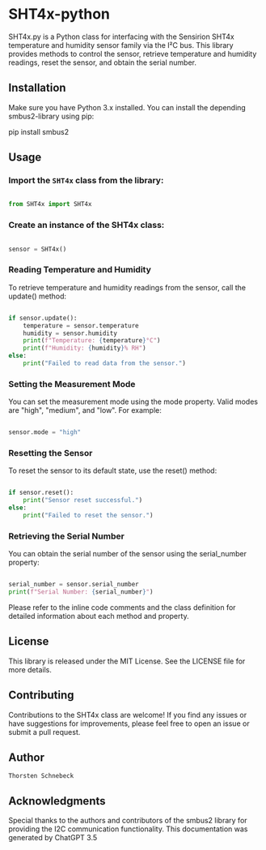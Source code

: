 # SHT4x-python
SHT4x.py is a Python class for interfacing with the Sensirion SHT4x temperature and humidity sensor family via the I²C bus. This library provides methods to control the sensor, retrieve temperature and humidity readings, reset the sensor, and obtain the serial number.

## Installation

Make sure you have Python 3.x installed. You can install the depending smbus2-library using pip:

pip install smbus2

## Usage

### Import the `SHT4x` class from the library:

```python

from SHT4x import SHT4x
```
### Create an instance of the SHT4x class:

```python

sensor = SHT4x()
```
### Reading Temperature and Humidity

To retrieve temperature and humidity readings from the sensor, call the update() method:

```python

if sensor.update():
    temperature = sensor.temperature
    humidity = sensor.humidity
    print(f"Temperature: {temperature}°C")
    print(f"Humidity: {humidity}% RH")
else:
    print("Failed to read data from the sensor.")
```
### Setting the Measurement Mode

You can set the measurement mode using the mode property. Valid modes are "high", "medium", and "low". For example:

```python

sensor.mode = "high"
```
### Resetting the Sensor

To reset the sensor to its default state, use the reset() method:

```python

if sensor.reset():
    print("Sensor reset successful.")
else:
    print("Failed to reset the sensor.")
```
### Retrieving the Serial Number

You can obtain the serial number of the sensor using the serial_number property:

```python

serial_number = sensor.serial_number
print(f"Serial Number: {serial_number}")
```
Please refer to the inline code comments and the class definition for detailed information about each method and property.

## License

This library is released under the MIT License. See the LICENSE file for more details.

## Contributing

Contributions to the SHT4x class are welcome! If you find any issues or have suggestions for improvements, please feel free to open an issue or submit a pull request.

## Author

    Thorsten Schnebeck

## Acknowledgments

Special thanks to the authors and contributors of the smbus2 library for providing the I2C communication functionality.
This documentation was generated by ChatGPT 3.5
